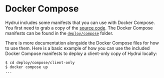 # Docker Compose

Hydrui includes some manifests that you can use with Docker Compose. You first need to grab a copy of the [source code](https://github.com/hydrui/hydrui). The Docker Compose manifests can be found in the [`deploy/compose`](https://github.com/hydrui/hydrui/tree/master/deploy/compose) folder.

There is more documentation alongside the Docker Compose files for how to use them. Here is a basic example of how you can use the included Docker Compose manifests to deploy a client-only copy of Hydrui locally:

```console
$ cd deploy/compose/client-only
$ docker compose up
...
```

